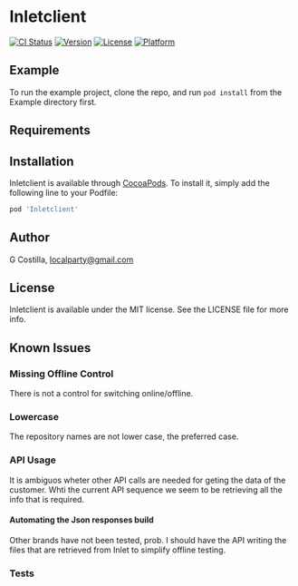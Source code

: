 # Inletclient

[![CI Status](https://img.shields.io/travis/localparty/Inletclient.svg?style=flat)](https://travis-ci.org/localparty/Inletclient)
[![Version](https://img.shields.io/cocoapods/v/Inletclient.svg?style=flat)](https://cocoapods.org/pods/Inletclient)
[![License](https://img.shields.io/cocoapods/l/Inletclient.svg?style=flat)](https://cocoapods.org/pods/Inletclient)
[![Platform](https://img.shields.io/cocoapods/p/Inletclient.svg?style=flat)](https://cocoapods.org/pods/Inletclient)

## Example

To run the example project, clone the repo, and run `pod install` from the Example directory first.

## Requirements

## Installation

Inletclient is available through [CocoaPods](https://cocoapods.org). To install
it, simply add the following line to your Podfile:

```ruby
pod 'Inletclient'
```

## Author

G Costilla, localparty@gmail.com

## License

Inletclient is available under the MIT license. See the LICENSE file for more info.

## Known Issues

### Missing Offline Control
There is not a control for switching online/offline.

### Lowercase
The repository names are not lower case, the preferred case.

### API Usage
It is ambiguos wheter other API calls are needed for geting the data of the customer. Whti the current API sequence we seem to be retrieving all the info that is required.

#### Automating the Json responses build
Other brands have not been tested, prob. I should have the API writing the files that are retrieved from Inlet to simplify offline testing.

### Tests
